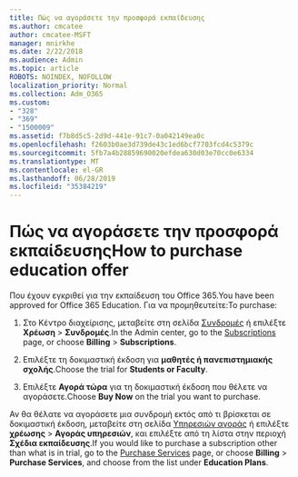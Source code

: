 ```yaml
---
title: Πώς να αγοράσετε την προσφορά εκπαίδευσης
ms.author: cmcatee
author: cmcatee-MSFT
manager: mnirkhe
ms.date: 2/22/2018
ms.audience: Admin
ms.topic: article
ROBOTS: NOINDEX, NOFOLLOW
localization_priority: Normal
ms.collection: Adm_O365
ms.custom:
- "328"
- "369"
- "1500009"
ms.assetid: f7b8d5c5-2d9d-441e-91c7-0a042149ea0c
ms.openlocfilehash: f2603b0ae3d739de43c1ed6bcf7703fcd4c5379c
ms.sourcegitcommit: 5fb7a4b28859690020efdea630d03e70cc0e6334
ms.translationtype: MT
ms.contentlocale: el-GR
ms.lasthandoff: 06/28/2019
ms.locfileid: "35384219"
---
```

# <a name="how-to-purchase-education-offer"></a><span data-ttu-id="efa12-102">Πώς να αγοράσετε την προσφορά εκπαίδευσης</span><span class="sxs-lookup"><span data-stu-id="efa12-102">How to purchase education offer</span></span>

<span data-ttu-id="efa12-103">Που έχουν εγκριθεί για την εκπαίδευση του Office 365.</span><span class="sxs-lookup"><span data-stu-id="efa12-103">You have been approved for Office 365 Education.</span></span> <span data-ttu-id="efa12-104">Για να προμηθευτείτε:</span><span class="sxs-lookup"><span data-stu-id="efa12-104">To purchase:</span></span>
  
1. <span data-ttu-id="efa12-105">Στο Κέντρο διαχείρισης, μεταβείτε στη σελίδα [Συνδρομές](https://go.microsoft.com/fwlink/p/?linkid=842054) ή επιλέξτε **Χρέωση** \> **Συνδρομές**.</span><span class="sxs-lookup"><span data-stu-id="efa12-105">In the Admin center, go to the [Subscriptions](https://go.microsoft.com/fwlink/p/?linkid=842054) page, or choose **Billing** \> **Subscriptions**.</span></span>
    
2. <span data-ttu-id="efa12-106">Επιλέξτε τη δοκιμαστική έκδοση για **μαθητές ή πανεπιστημιακής σχολής**.</span><span class="sxs-lookup"><span data-stu-id="efa12-106">Choose the trial for **Students or Faculty**.</span></span>
    
3. <span data-ttu-id="efa12-107">Επιλέξτε **Αγορά τώρα** για τη δοκιμαστική έκδοση που θέλετε να αγοράσετε.</span><span class="sxs-lookup"><span data-stu-id="efa12-107">Choose **Buy Now** on the trial you want to purchase.</span></span> 
    
<span data-ttu-id="efa12-108">Αν θα θέλατε να αγοράσετε μια συνδρομή εκτός από τι βρίσκεται σε δοκιμαστική έκδοση, μεταβείτε στη σελίδα [Υπηρεσιών αγοράς](https://go.microsoft.com/fwlink/p/?linkid=868433) ή επιλέξτε **χρέωσης** \> **Αγοράς υπηρεσιών**, και επιλέξτε από τη λίστα στην περιοχή **Σχέδια εκπαίδευσης**.</span><span class="sxs-lookup"><span data-stu-id="efa12-108">If you would like to purchase a subscription other than what is in trial, go to the [Purchase Services](https://go.microsoft.com/fwlink/p/?linkid=868433) page, or choose **Billing** \> **Purchase Services**, and choose from the list under **Education Plans**.</span></span>
  

